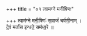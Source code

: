 +++
title = "०१ त्वामग्ने मनीषिणः"

+++
त्वाम॑ग्ने मनी॒षिणः॑ स॒म्राजं॑ चर्षणी॒नाम् ।  
दे॒वं मर्ता॑स इन्धते॒ सम॑ध्व॒रे ॥